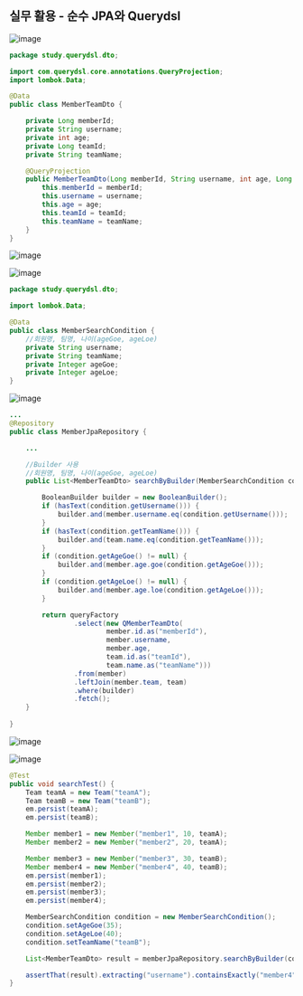 ## **실무 활용 - 순수 JPA와 Querydsl**

![image](https://user-images.githubusercontent.com/79301439/191199536-7846adea-cadb-4ca6-bfe0-24a0b1042917.png)

```java
package study.querydsl.dto;

import com.querydsl.core.annotations.QueryProjection;
import lombok.Data;

@Data
public class MemberTeamDto {

    private Long memberId;
    private String username;
    private int age;
    private Long teamId;
    private String teamName;

    @QueryProjection
    public MemberTeamDto(Long memberId, String username, int age, Long teamId, String teamName) {
        this.memberId = memberId;
        this.username = username;
        this.age = age;
        this.teamId = teamId;
        this.teamName = teamName;
    }
}
```

![image](https://user-images.githubusercontent.com/79301439/191199715-526e9cc1-29b6-403b-a003-ae3d2b24238f.png)

![image](https://user-images.githubusercontent.com/79301439/191199789-5b326641-8fbb-478d-a9be-930e0f8c3c63.png)

```java
package study.querydsl.dto;

import lombok.Data;

@Data
public class MemberSearchCondition {
    //회원명, 팀명, 나이(ageGoe, ageLoe)
    private String username;
    private String teamName;
    private Integer ageGoe;
    private Integer ageLoe;
}
```

![image](https://user-images.githubusercontent.com/79301439/191199936-8c2add41-6bd4-4b56-8361-a43f19a90531.png)

```java
...
@Repository
public class MemberJpaRepository {

    ...

    //Builder 사용
    //회원명, 팀명, 나이(ageGoe, ageLoe)
    public List<MemberTeamDto> searchByBuilder(MemberSearchCondition condition) {

        BooleanBuilder builder = new BooleanBuilder();
        if (hasText(condition.getUsername())) {
            builder.and(member.username.eq(condition.getUsername()));
        }
        if (hasText(condition.getTeamName())) {
            builder.and(team.name.eq(condition.getTeamName()));
        }
        if (condition.getAgeGoe() != null) {
            builder.and(member.age.goe(condition.getAgeGoe()));
        }
        if (condition.getAgeLoe() != null) {
            builder.and(member.age.loe(condition.getAgeLoe()));
        }

        return queryFactory
                .select(new QMemberTeamDto(
                        member.id.as("memberId"),
                        member.username,
                        member.age,
                        team.id.as("teamId"),
                        team.name.as("teamName")))
                .from(member)
                .leftJoin(member.team, team)
                .where(builder)
                .fetch();
    }
    
}
```

![image](https://user-images.githubusercontent.com/79301439/191200273-1c4484cd-05f0-406a-a907-ed8eac628037.png)

![image](https://user-images.githubusercontent.com/79301439/191200344-ee0ad999-327e-4fe2-a35e-853de316d42e.png)

```java
@Test
public void searchTest() {
    Team teamA = new Team("teamA");
    Team teamB = new Team("teamB");
    em.persist(teamA);
    em.persist(teamB);

    Member member1 = new Member("member1", 10, teamA);
    Member member2 = new Member("member2", 20, teamA);

    Member member3 = new Member("member3", 30, teamB);
    Member member4 = new Member("member4", 40, teamB);
    em.persist(member1);
    em.persist(member2);
    em.persist(member3);
    em.persist(member4);

    MemberSearchCondition condition = new MemberSearchCondition();
    condition.setAgeGoe(35);
    condition.setAgeLoe(40);
    condition.setTeamName("teamB");

    List<MemberTeamDto> result = memberJpaRepository.searchByBuilder(condition);

    assertThat(result).extracting("username").containsExactly("member4");
}
```
